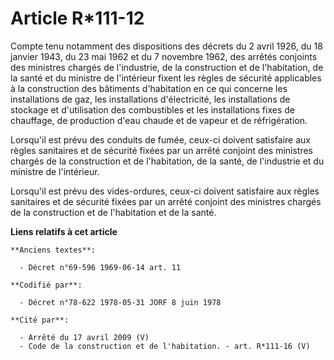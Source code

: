 # Article R*111-12

Compte tenu notamment des dispositions des décrets du 2 avril 1926, du 18 janvier 1943, du 23 mai 1962 et du 7 novembre 1962,
des arrêtés conjoints des ministres chargés de l'industrie, de la construction et de l'habitation, de la santé et du ministre
de l'intérieur fixent les règles de sécurité applicables à la construction des bâtiments d'habitation en ce qui concerne les
installations de gaz, les installations d'électricité, les installations de stockage et d'utilisation des combustibles et les
installations fixes de chauffage, de production d'eau chaude et de vapeur et de réfrigération. 

Lorsqu'il est prévu des conduits de fumée, ceux-ci doivent satisfaire aux règles sanitaires et de sécurité fixées par un
arrêté conjoint des ministres chargés de la construction et de l'habitation, de la santé, de l'industrie et du ministre de
l'intérieur. 

Lorsqu'il est prévu des vides-ordures, ceux-ci doivent satisfaire aux règles sanitaires et de sécurité fixées par un arrêté
conjoint des ministres chargés de la construction et de l'habitation et de la santé.

**Liens relatifs à cet article**

	**Anciens textes**:

	  - Décret n°69-596 1969-06-14 art. 11

	**Codifié par**:

	  - Décret n°78-622 1978-05-31 JORF 8 juin 1978

	**Cité par**:

	  - Arrêté du 17 avril 2009 (V)
	  - Code de la construction et de l'habitation. - art. R*111-16 (V)
